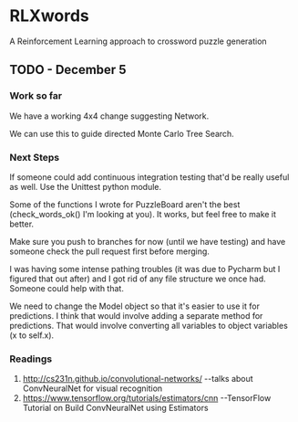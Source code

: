 # RLXwords
A Reinforcement Learning approach to crossword puzzle generation


## TODO - December 5

### Work so far

We have a working 4x4 change suggesting Network.

We can use this to guide directed Monte Carlo Tree Search.

### Next Steps

If someone could add continuous integration testing that'd be really useful as well.
Use the Unittest python module.

Some of the functions I wrote for PuzzleBoard aren't the best (check_words_ok() I'm looking at you).
It works, but feel free to make it better.

Make sure you push to branches for now (until we have testing) and have someone check the pull request first before merging.

I was having some intense pathing troubles (it was due to Pycharm but I figured that out after) and I got rid of any file structure we once had. Someone could help with that.

We need to change the Model object so that it's easier to use it for predictions. I think that would involve adding a separate method for predictions. That would involve converting all variables to object variables (x to self.x).


### Readings

1. http://cs231n.github.io/convolutional-networks/ --talks about ConvNeuralNet for visual recognition 
2. https://www.tensorflow.org/tutorials/estimators/cnn --TensorFlow Tutorial on Build ConvNeuralNet using Estimators 
